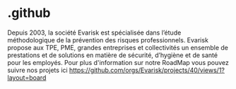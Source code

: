 # .github
Depuis 2003, la société Evarisk est spécialisée dans l’étude méthodologique de la prévention des risques professionnels. Evarisk propose aux TPE, PME, grandes entreprises et collectivités un ensemble de prestations et de solutions en matière de sécurité, d’hygiène et de santé pour les employés.
Pour plus d'information sur notre RoadMap vous pouvez suivre nos projets ici
https://github.com/orgs/Evarisk/projects/40/views/1?layout=board
